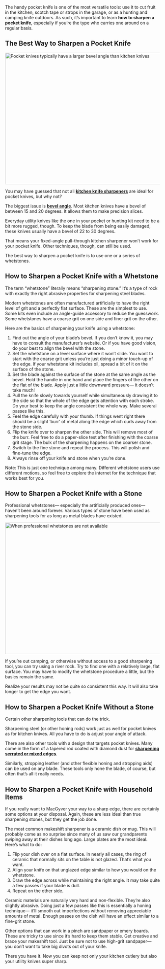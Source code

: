 The handy pocket knife is one of the most versatile tools: use it to cut fruit in the kitchen, scotch tape or strops in the garage, or as a hunting and camping knife outdoors. As such, it’s important to learn **how to sharpen a pocket knife**, especially if you’re the type who carries one around on a regular basis.

The Best Way to Sharpen a Pocket Knife
--------------------------------------

<img src="https://cdn.healthykitchen101.com/reviews/images/knife-sharpeners/cl59fbx7h0000dq8885m06fr1.jpg" alt="Pocket knives typically have a larger bevel angle than kitchen knives" width="640" height="427">

You may have guessed that not all [**kitchen knife sharpeners**](https://healthykitchen101.com/knife-sharpeners/reviews/best/) are ideal for pocket knives, but why not?

The biggest issue is [**bevel angle**](https://www.worksharptools.com/understanding-kitchen-knife-angles/). Most kitchen knives have a bevel of between 15 and 20 degrees. It allows them to make precision slices.

Everyday utility knives like the one in your pocket or hunting kit need to be a bit more rugged, though. To keep the blade from being easily damaged, these knives usually have a bevel of 22 to 30 degrees.

That means your fixed-angle pull-through kitchen sharpener won’t work for your pocket knife. Other techniques, though, can still be used. 

The best way to sharpen a pocket knife is to use one or a series of whetstones. 

How to Sharpen a Pocket Knife with a Whetstone
----------------------------------------------

The term “whetstone” literally means “sharpening stone.” It’s a type of rock with exactly the right abrasive properties for sharpening steel blades.

Modern whetstones are often manufactured artificially to have the right level of grit and a perfectly flat surface. These are the simplest to use. Some kits even include an angle-guide accessory to reduce the guesswork. Some whetstones have a coarse grit on one side and finer grit on the other.

Here are the basics of sharpening your knife using a whetstone:

1.  Find out the angle of your blade’s bevel. If you don’t know it, you may have to consult the manufacturer’s website. Or if you have good vision, do your best to align the bevel with the stone.
2.  Set the whetstone on a level surface where it won’t slide. You want to start with the coarse grit unless you’re just doing a minor touch-up of the edge. If your whetstone kit includes oil, spread a bit of it on the surface of the stone.
3.  Set the blade against the surface of the stone at the same angle as the bevel. Hold the handle in one hand and place the fingers of the other on the flat of the blade. Apply just a little downward pressure— it doesn’t take much!
4.  Pull the knife slowly towards yourself while simultaneously drawing it to the side so that the whole of the edge gets attention with each stroke. Do your best to keep the angle consistent the whole way. Make several passes like this.
5.  Feel the edge carefully with your thumb. If things went right there should be a slight ‘burr’ of metal along the edge which curls away from the stone side. 
6.  Flip the knife over to sharpen the other side. This will remove most of the burr. Feel free to do a paper-slice test after finishing with the coarse grit stage. The bulk of the sharpening happens on the coarser stone.
7.  Switch to the fine stone and repeat the process. This will polish and fine-tune the edge.
8.  Always rinse off your knife and stone when you’re done.

Note: This is just one technique among many. Different whetstone users use different motions, so feel free to explore the internet for the technique that works best for you.

How to Sharpen a Pocket Knife with a Stone
------------------------------------------

Professional whetstones— especially the artificially produced ones— haven’t been around forever. Various types of stone have been used as sharpening tools for as long as metal blades have existed.

<img src="https://cdn.healthykitchen101.com/reviews/images/knife-sharpeners/cl59fezih0001dq884k7t5u9h.jpg" alt="When professional whetstones are not available" width="640" height="427">

If you’re out camping, or otherwise without access to a good sharpening tool, you can try using a river rock. Try to find one with a relatively large, flat surface. You may have to modify the whetstone procedure a little, but the basics remain the same.

Realize your results may not be quite so consistent this way. It will also take longer to get the edge you want.

How to Sharpen a Pocket Knife Without a Stone
---------------------------------------------

Certain other sharpening tools that can do the trick.  

Sharpening steel (or other honing rods) work just as well for pocket knives as for kitchen knives. All you have to do is adjust your angle of attack.

There are also other tools with a design that targets pocket knives. Many come in the form of a tapered rod coated with diamond dust for [**sharpening serrated or mixed edges**](https://healthykitchen101.com/knife-sharpeners/tips/how-to-sharpen-a-serrated-knife/).

Similarly, stropping leather (and other flexible honing and stropping aids) can be used on any blade. These tools only hone the blade, of course, but often that’s all it really needs.

How to Sharpen a Pocket Knife with Household Items
--------------------------------------------------

If you really want to MacGyver your way to a sharp edge, there are certainly some options at your disposal. Again, these are less ideal than true sharpening stones, but they get the job done.

The most common makeshift sharpener is a ceramic dish or mug. This will probably come as no surprise since many of us saw our grandparents swiping away at their dishes long ago. Large plates are the most ideal. Here’s what to do: 

1.  Flip your dish over on a flat surface. In nearly all cases, the ring of ceramic that normally sits on the table is not glazed. That’s what you want.
2.  Align your knife on that unglazed edge similar to how you would on the whetstone. 
3.  Draw the edge across while maintaining the right angle. It may take quite a few passes if your blade is dull.
4.  Repeat on the other side.

Ceramic materials are naturally very hard and non-flexible. They’re also slightly abrasive. Doing just a few passes like this is essentially a honing technique— it’ll smooth out imperfections without removing appreciable amounts of metal. Enough passes on the dish will have an effect similar to a fine-grit stone.

Other options that can work in a pinch are sandpaper or emery boards. These are tricky to use since it’s hard to keep them stable. Get creative and brace your makeshift tool. Just be sure not to use high-grit sandpaper— you don’t want to take big divots out of your knife.

There you have it. Now you can keep not only your kitchen cutlery but also your utility knives super sharp.